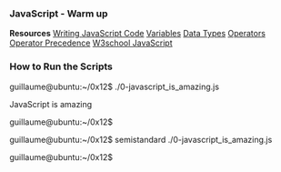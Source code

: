 ### JavaScript - Warm up

**Resources**
[Writing JavaScript Code](https://intranet.alxswe.com/rltoken/3HLjEesLsmyWfRUWnxgUGg)
[Variables](https://intranet.alxswe.com/rltoken/zgOWmcpVLZFEmFlmuwayyg)
[Data Types](https://intranet.alxswe.com/rltoken/VPd6JWaLrwOBzjAeXNAEqg)
[Operators](https://intranet.alxswe.com/rltoken/3HLjEesLsmyWfRUWnxgUGg)
[Operator Precedence](https://intranet.alxswe.com/rltoken/PHtcJJk30gBNmlFQ9R4RVg)
[W3school JavaScript](https://www.w3schools.com/js/default.asp)

### How to Run the Scripts

guillaume@ubuntu:~/0x12$ ./0-javascript_is_amazing.js 

JavaScript is amazing

guillaume@ubuntu:~/0x12$ 

guillaume@ubuntu:~/0x12$ semistandard ./0-javascript_is_amazing.js 

guillaume@ubuntu:~/0x12$ 
